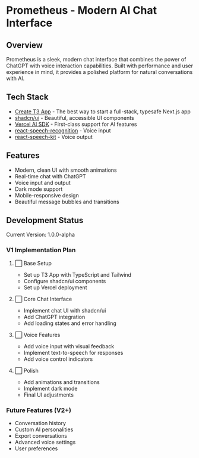 # Prometheus - Modern AI Chat Interface

## Overview
Prometheus is a sleek, modern chat interface that combines the power of ChatGPT with voice interaction capabilities. Built with performance and user experience in mind, it provides a polished platform for natural conversations with AI.

## Tech Stack
- [Create T3 App](https://create.t3.gg/) - The best way to start a full-stack, typesafe Next.js app
- [shadcn/ui](https://ui.shadcn.com/) - Beautiful, accessible UI components
- [Vercel AI SDK](https://sdk.vercel.ai/) - First-class support for AI features
- [react-speech-recognition](https://www.npmjs.com/package/react-speech-recognition) - Voice input
- [react-speech-kit](https://www.npmjs.com/package/react-speech-kit) - Voice output

## Features
- Modern, clean UI with smooth animations
- Real-time chat with ChatGPT
- Voice input and output
- Dark mode support
- Mobile-responsive design
- Beautiful message bubbles and transitions

## Development Status
Current Version: 1.0.0-alpha

### V1 Implementation Plan
1. ⬜ Base Setup
   - Set up T3 App with TypeScript and Tailwind
   - Configure shadcn/ui components
   - Set up Vercel deployment

2. ⬜ Core Chat Interface
   - Implement chat UI with shadcn/ui
   - Add ChatGPT integration
   - Add loading states and error handling

3. ⬜ Voice Features
   - Add voice input with visual feedback
   - Implement text-to-speech for responses
   - Add voice control indicators

4. ⬜ Polish
   - Add animations and transitions
   - Implement dark mode
   - Final UI adjustments

### Future Features (V2+)
- Conversation history
- Custom AI personalities
- Export conversations
- Advanced voice settings
- User preferences 